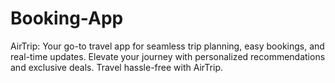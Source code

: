 # Booking-App
AirTrip: Your go-to travel app for seamless trip planning, easy bookings, and real-time updates. Elevate your journey with personalized recommendations and exclusive deals. Travel hassle-free with AirTrip.
